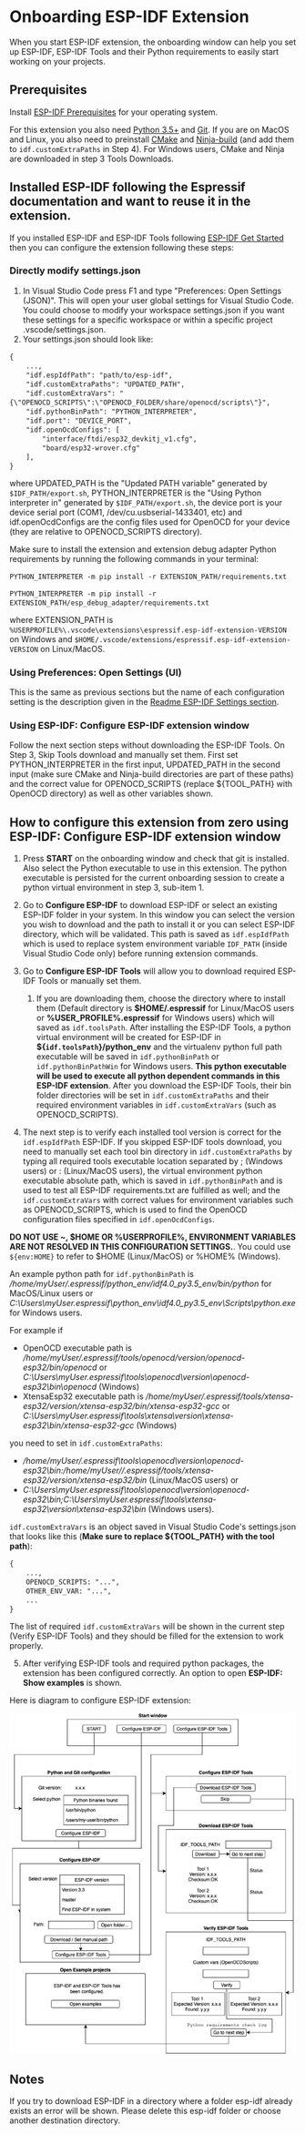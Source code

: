 # Onboarding ESP-IDF Extension

When you start ESP-IDF extension, the onboarding window can help you set up ESP-IDF, ESP-IDF Tools and their Python requirements to easily start working on your projects.

## Prerequisites

Install [ESP-IDF Prerequisites](https://docs.espressif.com/projects/esp-idf/en/latest/get-started/index.html#step-1-install-prerequisites) for your operating system.

For this extension you also need [Python 3.5+](https://www.python.org/download) and [Git](https://www.python.org/downloads). If you are on MacOS and Linux, you also need to preinstall [CMake](https://cmake.org/download) and [Ninja-build](https://github.com/ninja-build/ninja/releases) (and add them to `idf.customExtraPaths` in Step 4). For Windows users, CMake and Ninja are downloaded in step 3 Tools Downloads.

## Installed ESP-IDF following the Espressif documentation and want to reuse it in the extension.

If you installed ESP-IDF and ESP-IDF Tools following [ESP-IDF Get Started](https://docs.espressif.com/projects/esp-idf/en/latest/get-started/index.html) then you can configure the extension following these steps:

### Directly modify settings.json

1. In Visual Studio Code press F1 and type "Preferences: Open Settings (JSON)". This will open your user global settings for Visual Studio Code. You could choose to modify your workspace settings.json if you want these settings for a specific workspace or within a specific project .vscode/settings.json.
2. Your settings.json should look like:

```
{
    ...,
    "idf.espIdfPath": "path/to/esp-idf",
    "idf.customExtraPaths": "UPDATED_PATH",
    "idf.customExtraVars": "{\"OPENOCD_SCRIPTS\":\"OPENOCD_FOLDER/share/openocd/scripts\"}",
    "idf.pythonBinPath": "PYTHON_INTERPRETER",
    "idf.port": "DEVICE_PORT",
    "idf.openOcdConfigs": [
        "interface/ftdi/esp32_devkitj_v1.cfg",
        "board/esp32-wrover.cfg"
    ],
}
```

where UPDATED_PATH is the "Updated PATH variable" generated by `$IDF_PATH/export.sh`, PYTHON_INTERPRETER is the "Using Python interpreter in" generated by `$IDF_PATH/export.sh`, the device port is your device serial port (COM1, /dev/cu.usbserial-1433401, etc) and idf.openOcdConfigs are the config files used for OpenOCD for your device (they are relative to OPENOCD_SCRIPTS directory).

Make sure to install the extension and extension debug adapter Python requirements by running the following commands in your terminal:

```
PYTHON_INTERPRETER -m pip install -r EXTENSION_PATH/requirements.txt
```

```
PYTHON_INTERPRETER -m pip install -r EXTENSION_PATH/esp_debug_adapter/requirements.txt
```

where EXTENSION_PATH is `%USERPROFILE%\.vscode\extensions\espressif.esp-idf-extension-VERSION` on Windows and `$HOME/.vscode/extensions/espressif.esp-idf-extension-VERSION` on Linux/MacOS.

### Using Preferences: Open Settings (UI)

This is the same as previous sections but the name of each configuration setting is the description given in the [Readme ESP-IDF Settings section](./../README.md).

### Using ESP-IDF: Configure ESP-IDF extension window

Follow the next section steps without downloading the ESP-IDF Tools. On Step 3, Skip Tools download and manually set them. First set PYTHON_INTERPRETER in the first input, UPDATED_PATH in the second input (make sure CMake and Ninja-build directories are part of these paths) and the correct value for OPENOCD_SCRIPTS (replace \${TOOL_PATH} with OpenOCD directory) as well as other variables shown.

## How to configure this extension from zero using ESP-IDF: Configure ESP-IDF extension window

1. Press **START** on the onboarding window and check that git is installed. Also select the Python executable to use in this extension. The python executable is persisted for the current onboarding session to create a python virtual environment in step 3, sub-item 1.

2. Go to **Configure ESP-IDF** to download ESP-IDF or select an existing ESP-IDF folder in your system. In this window you can select the version you wish to download and the path to install it or you can select ESP-IDF directory, which will be validated. This path is saved as `idf.espIdfPath` which is used to replace system environment variable `IDF_PATH` (inside Visual Studio Code only) before running extension commands.

3. Go to **Configure ESP-IDF Tools** will allow you to download required ESP-IDF Tools or manually set them.

   1. If you are downloading them, choose the directory where to install them (Default directory is **\$HOME/.espressif** for Linux/MacOS users or **%USER_PROFILE%\.espressif** for Windows users) which will saved as `idf.toolsPath`. After installing the ESP-IDF Tools, a python virtual environment will be created for ESP-IDF in **\${`idf.toolsPath`}/python_env** and the virtualenv python full path executable will be saved in `idf.pythonBinPath` or `idf.pythonBinPathWin` for Windows users. **This python executable will be used to execute all python dependent commands in this ESP-IDF extension**. After you download the ESP-IDF Tools, their bin folder directories will be set in `idf.customExtraPaths` and their required environment variables in `idf.customExtraVars` (such as OPENOCD_SCRIPTS).

4. The next step is to verify each installed tool version is correct for the `idf.espIdfPath` ESP-IDF. If you skipped ESP-IDF tools download, you need to manually set each tool bin directory in `idf.customExtraPaths` by typing all required tools executable location separated by ; (Windows users) or : (Linux/MacOS users), the virtual environment python executable absolute path, which is saved in `idf.pythonBinPath` and is used to test all ESP-IDF requirements.txt are fulfilled as well; and the `idf.customExtraVars` with correct values for environment variables such as OPENOCD_SCRIPTS, which is used to find the OpenOCD configuration files specified in `idf.openOcdConfigs`.

**DO NOT USE ~, \$HOME OR %USERPROFILE%, ENVIRONMENT VARIABLES ARE NOT RESOLVED IN THIS CONFIGURATION SETTINGS.**. You could use `${env:HOME}` to refer to \$HOME (Linux/MacOS) or %HOME% (Windows).

An example python path for `idf.pythonBinPath` is _/home/myUser/.espressif/python_env/idf4.0_py3.5_env/bin/python_ for MacOS/Linux users or _C:\Users\myUser\.espressif\python_env\idf4.0_py3.5_env\Scripts\python.exe_ for Windows users.

For example if

- OpenOCD executable path is _/home/myUser/.espressif/tools/openocd/version/openocd-esp32/bin/openocd_ or _C:\Users\myUser\.espressif\tools\openocd\version\openocd-esp32\bin\openocd_ (Windows)
- XtensaEsp32 executable path is _/home/myUser/.espressif/tools/xtensa-esp32/version/xtensa-esp32/bin/xtensa-esp32-gcc_ or _C:\Users\myUser\.espressif\tools\xtensa\version\xtensa-esp32\bin/xtensa-esp32-gcc_ (Windows)

you need to set in `idf.customExtraPaths`:

- _/home/myUser/\.espressif\tools\openocd\version\openocd-esp32\bin:/home/myUser//.espressif/tools/xtensa-esp32/version/xtensa-esp32/bin_ (Linux/MacOS users) or
- _C:\Users\myUser\.espressif\tools\openocd\version\openocd-esp32\bin;C:\Users\myUser\.espressif\tools\xtensa-esp32\version\xtensa-esp32\bin_ (Windows users).

`idf.customExtraVars` is an object saved in Visual Studio Code's settings.json that looks like this (**Make sure to replace \${TOOL_PATH} with the tool path**):

```
{
    ...,
    OPENOCD_SCRIPTS: "...",
    OTHER_ENV_VAR: "...",
    ...
}
```

The list of required `idf.customExtraVars` will be shown in the current step (Verify ESP-IDF Tools) and they should be filled for the extension to work properly.

5. After verifying ESP-IDF tools and required python packages, the extension has been configured correctly. An option to open **ESP-IDF: Show examples** is shown.

Here is diagram to configure ESP-IDF extension:

![Onboarding](../media/onboarding.png)

## Notes

If you try to download ESP-IDF in a directory where a folder esp-idf already exists an error will be shown. Please delete this esp-idf folder or choose another destination directory.
